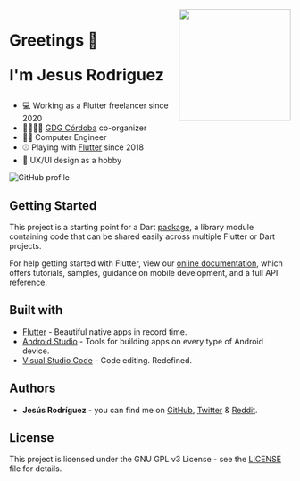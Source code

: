 <img align="right" src="https://raw.githubusercontent.com/jesusrp98/portfolio/main/assets/images/bongo-cat.gif" width="200">
  
<h1>
  Greetings 👋
  
  I'm Jesus Rodriguez
</h1>

- 💻 Working as a Flutter freelancer since 2020
- 👨‍👩‍👧‍👦 [GDG Córdoba](https://twitter.com/GDGCordobaESP) co-organizer
- 👨‍🎓 Computer Engineer
- ⚾ Playing with [Flutter](https://flutter.dev) since 2018
- 📐 UX/UI design as a hobby 

<img alt="GitHub profile" src="https://github-readme-stats.vercel.app/api?username=jesusrp98&show_icons=true&count_private=true&hide_border=true&theme=transparent&custom_title=Stats" />

## Getting Started

This project is a starting point for a Dart [package](https://flutter.io/developing-packages/), a library module containing code that can be shared easily across multiple Flutter or Dart projects.

For help getting started with Flutter, view our [online documentation](https://flutter.io/docs), which offers tutorials, samples, guidance on mobile development, and a full API reference.

## Built with

- [Flutter](https://flutter.dev/) - Beautiful native apps in record time.
- [Android Studio](https://developer.android.com/studio/index.html/) - Tools for building apps on every type of Android device.
- [Visual Studio Code](https://code.visualstudio.com/) - Code editing. Redefined.

## Authors

- **Jesús Rodríguez** - you can find me on [GitHub](https://github.com/jesusrp98), [Twitter](https://twitter.com/jesusrp98) & [Reddit](https://www.reddit.com/user/jesusrp98).

## License

This project is licensed under the GNU GPL v3 License - see the [LICENSE](LICENSE) file for details.
